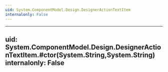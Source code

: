 ```yaml
---
uid: System.ComponentModel.Design.DesignerActionTextItem
internalonly: False
---
```


---
uid: System.ComponentModel.Design.DesignerActionTextItem.#ctor(System.String,System.String)
internalonly: False
---
